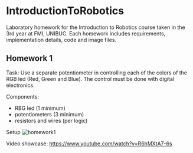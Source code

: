 # IntroductionToRobotics

Laboratory homework for the Introduction to Robotics course taken in the 3rd year at FMI, UNIBUC. Each homework includes requirements, implementation details, code and image files.

## Homework 1

Task: Use a separate potentiometer in controlling each of the colors of the RGB led (Red, Green and Blue).  The control must be done with digital electronics.

Components:
 * RBG led (1 minimum)
 * potentiometers (3 minimum)
 * resistors and wires (per logic)

Setup
![homework1](https://user-images.githubusercontent.com/39190235/139116679-38ca5601-0ac2-4109-9bef-51a89c8fb082.jpeg)

Video showcase: https://www.youtube.com/watch?v=R6hMXtA7-6s

